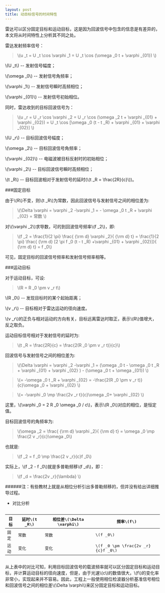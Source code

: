 ```yaml
---
layout: post
title: 动目标信号的时间特性
---
```


雷达可以区分固定目标和运动目标，这是因为回波信号中包含的信息是有差异的，本文将从时间特性上分析其不同之处。

雷达发射频率信号：

>\\(u _t = U _t \cos \varphi _1 = U _t \cos (\omega _0 t + \varphi _{01}) \\)

\\(U _t\\) -- 发射信号幅度；

\\(\omega _0\\) -- 发射信号角频率；

\\(\varphi _1\\) -- 发射信号瞬时高频相位；

\\(\varphi _{01}\\) -- 发射信号初始相位。

同时，雷达收到的目标回波信号为：

>\\(u _r = U _r \cos \varphi _2 = U _r \cos (\omega _2 t + \varphi _{01} + \varphi _{02}) = U _t \cos [\omega _0 (t - t _R) + \varphi _{01} + \varphi _{02}] \\)

\\(U _r\\) -- 目标回波信号幅度；

\\(\omega _2\\) -- 目标回波信号角频率；

\\(\varphi _{02}\\) -- 电磁波被目标反射时的初始相位；

\\(\varphi _2\\) -- 目标回波信号瞬时高频相位；

\\(t _R\\) -- 目标回波相对于发射信号的延时(\\(t _R = \frac{2R}{c}\\))。

###固定目标

由于\\(R\\)不变，则\\(t _R\\)为常数，因此回波信号与发射信号之间的相位差为:

>\\(\Delta \varphi = \varphi _2 -\varphi _1 = - \omega _0 t _R + \varphi _{02} = 常数 \\)

对\\(\varphi _2\\)求导数，可的到回波信号频率\\(f _2\\)，即:

>\\(f _2 = \frac{1}{2 \pi} \frac{ {\rm d} \varphi _2}{ {\rm d} t} = \frac{1}{2 \pi} \frac{ {\rm d} [2 \pi f _0 (t - t _R) +\varphi _{01} + \varphi _{02}]}{ {\rm d} t} = f _0\\)

可见，固定目标的回波信号频率和发射信号频率相等。

###运动目标

对于运动目标，可设:

>\\(R = R _0 \pm v _r t\\)

\\(R _0\\) -- 发现目标时的某个起始距离；

\\(v _r\\) -- 目标相对于雷达运动的径向速度。

\\(v _r\\)的正负与相对运动的方向有关，目标远离雷达时取正，表示\\(R\\)值增大，反之取负。

运动目标信号相对于发射信号的延时为:

>\\(t _R = \frac{2R}{c} = \frac{2(R _0 \pm v _r t)}{c}\\)

回波信号与发射信号之间的相位差为:

>\\(\Delta \varphi = \varphi _2 -\varphi _1 = (\omega _0 t - \omega _0 t _R + \varphi _{01} + \varphi _{02} ) - (\omega _0 t + \omega _{01}) \\)

>\\(= -\omega _0 t _R + \varphi _{02} = -\frac{2(R _0 \pm v _r t)}{c}\omega _0 + \varphi _{02} \\)

>\\(= -\varphi _0  \mp \frac{2v _r t}{c}\omega _0+ \varphi _{02} \\)

这里，\\(\varphi _0 = 2 R _0 \omega _0 / c\\)，表示\\(R _0\\)对应的相位，是恒定值。

目标回波信号的角频率为:

>\\(\omega _2 = \frac{ {\rm d} \varphi _2}{ {\rm d} t} = \omega _0 \mp \frac{2 v _r}{c}\omega _0\\)

也就是:

>\\(f _2 = f _0 \mp \frac{2 v _r}{c}f _0\\)

实际上，\\(f _2 - f _0\\)就是多普勒频移\\(f _d\\)，即：

>\\(f _d = \frac{2v _r}{\lambda} \\)

######注：有些教材上就是从相位分析引出多普勒频移的，但并没有给出详细推导过程。

+ 对比分析

<pre>
<table>
    <thead>
 <tr><th>目标</th><th>延时\(t _R\)</th><th>相位差\(\Delta \varphi\)</th><th>频率\(f\)</th></tr>
    </thead>
    <tbody>
      <tr><td>固定</td><td>常数</td><td>常数</td><td>\(f _0\)</td></tr>
      <tr><td>运动</td><td>变化</td><td>变化</td><td>\(f _0 \pm \frac{2v _r}{c}f _0\)</td></tr>
  </tbody>
</table></pre>

从上表中的对比可知，利用目标回波信号的载波频率就可以区分固定目标和运动目标，并计算运动目标的径向速度，但是，由于光速\\(c\\)的数值很大，\\(f\\)的变化率非常小，实现起来并不容易。因此，工程上一般使用相位检波器分析基准信号相位和回波信号之间的相位差\\(\Delta \varphi\\)来区分固定目标和运动目标。
